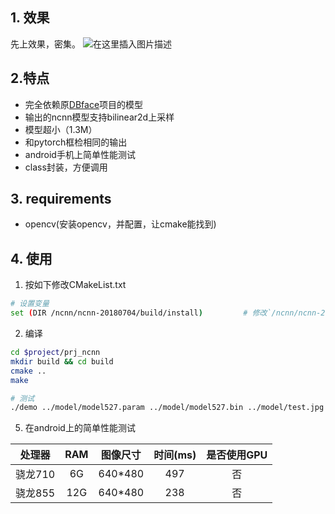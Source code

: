 ﻿## 1. 效果
先上效果，密集。
![在这里插入图片描述](https://img-blog.csdnimg.cn/20200527184001865.png?x-oss-process=image/watermark,type_ZmFuZ3poZW5naGVpdGk,shadow_10,text_aHR0cHM6Ly9ibG9nLmNzZG4ubmV0L3UwMTE2MjIyMDg=,size_16,color_FFFFFF,t_70)

## 2.特点
- 完全依赖原[DBface](https://github.com/dlunion/DBFace)项目的模型
- 输出的ncnn模型支持bilinear2d上采样
- 模型超小（1.3M）
- 和pytorch框检相同的输出
- android手机上简单性能测试
- class封装，方便调用

## 3. requirements
- opencv(安装opencv，并配置，让cmake能找到)


## 4. 使用
1. 按如下修改CMakeList.txt
```bash
# 设置变量
set (DIR /ncnn/ncnn-20180704/build/install)         # 修改`/ncnn/ncnn-20180704/build/install`为自己ncnn对应的位置
```

2. 编译
```bash
cd $project/prj_ncnn
mkdir build && cd build
cmake ..
make

# 测试
./demo ../model/model527.param ../model/model527.bin ../model/test.jpg
```

5. 在android上的简单性能测试

| 处理器 |  RAM  |  图像尺寸      |     时间(ms)   |     是否使用GPU   |
|:--------:| :-------------:|:--------:|:--------:|:--------:|
| 骁龙710 |    6G   | 640*480 |  497 |    否    |
| 骁龙855 |   12G  | 640*480 | 238  |     否   |




